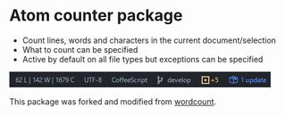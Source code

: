 # Atom counter package

- Count lines, words and characters in the current document/selection
- What to count can be specified
- Active by default on all file types but exceptions can be specified

![Screenshot](https://raw.githubusercontent.com/Fredrik01/atom-counter/master/screenshot.jpg?raw=true)

This package was forked and modified from [wordcount](https://atom.io/packages/wordcount).
